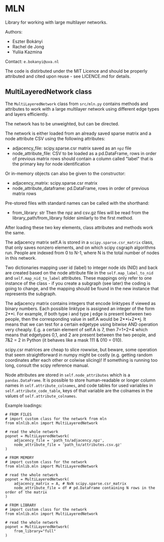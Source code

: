 # MLN

Library for working with large multilayer networks.

Authors:
* Eszter Bokányi
* Rachel de Jong
* Yuliia Kazmina

Contact:
`e.bokanyi@uva.nl`

The code is distirbuted under the MIT Licence and should be properly attributed and cited upon reuse - see LICENCE.md for details.

## MultiLayeredNetwork class

The `MultiLayeredNetwork` class from `src/mln.py` contains methods and attributes to work with a large
multilayer network using different edge types and layers efficiently.

The network has to be unweighted, but can be directed.

The network is either loaded from an already saved sparse matrix and a
node attribute CSV using the following attributes:
* adjacency_file:  scipy.sparse.csr matrix saved as an `npz` file
* node_attribute_file: CSV to be loaded as a pd.DataFrame, rows in
    order of previous matrix rows should contain a column called
    "label" that is the primary key for node identification

Or in-memory objects can also be given to the constructor:
* adjacency_matrix: scipy.sparse.csr matrix
* node_attribute_dataframe: pd.DataFrame, rows in order of previous
    matrix rows

Pre-stored files with standard names can be called with the shorthand:
* from_library: str
Then the npz and csv.gz files will be read from the
library_path/from_library folder similarly to the first method.

After loading these two key elements, class attributes and methods work
the same.

The adjacency matrix self.A is stored in a `scipy.sparse.csr_matrix`
class, that only saves nonzero elements, and on which scipy csgraph
algorithms run. People are indexed from 0 to N-1, where N is the total
number of nodes in this network.

Two dictionaries mapping user id (label) to integer node ids (NID) and
back are created based on the node attribute file in the
`self.map_label_to_nid` and `self.map_nid_to_label` attributes. These
mappings only refer to one instance of the class - if you create a
subgraph (see later) the coding is going to change, and the mapping
should be found in the new instance that represents the subgraph.

The adjacency matrix contains integers that encode linktypes if viewed
as binary numbers. Each possible linktype is assigned an integer of the
form 2\**i. For example, if both type i and type j edge is present
between two people, then the corresponding value in self.A would be
2\**i+2\**j. It means that we can test for a certain edgetype using
bitwise AND operation very cheaply. E.g. a certain element of self.A is
7, then 7=1+2+4 which means that edgetypes 0,1, and 2 are present
between the two people, and 7&2 = 2 in Python (it behaves like a mask
111 & 010 = 010).

scipy.csr matrices are cheap to slice rowwise, but beware, some
operation that seem straightforward in numpy might be costly (e.g.
getting random coordinates after each other or colwise slicing)! If
something is running too long, consult the scipy reference manual.

Node attributes are stored in `self.node_attributes` which is a
`pandas.DataFrame`. It is possible to store human-readable or longer
column names in `self.attribute_colnames`, and code tables for used
variables in  `self.attribute_code_table`, keys of that variable are the
colnames in the values of `self.attribute_colnames`.

Example loadings:

```
# FROM FILES
# import custom class for the network from mln
from mlnlib.mln import MultiLayeredNetwork

# read the whole network
popnet = MultiLayeredNetwork(
    adjacency_file = 'path_to/adjacency.npz',
    node_attribute_file = 'path_to/attributes.csv.gz'
)

# FROM MEMORY
# import custom class for the network
from mlnlib.mln import MultiLayeredNetwork

# read the whole network
popnet = MultiLayeredNetwork(
    adjacency_matrix = A, # NxN scipy.sparse.csr_matrix
    node_attribute_file = df # pd.DataFrame containing N rows in the order of the matrix
)

# FROM LIBRARY
# import custom class for the network
from mlnlib.mln import MultiLayeredNetwork

# read the whole network
popnet = MultiLayeredNetwork(
    from_library="full"
)
```